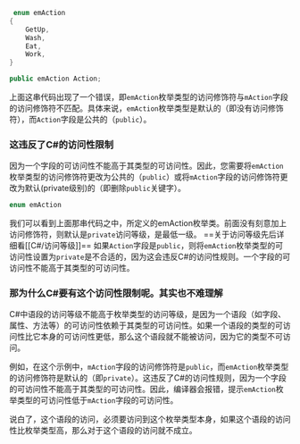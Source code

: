 ~~~C#
 enum emAction
{
    GetUp,
    Wash,
    Eat,
    Work,
}

public emAction Action;
~~~

上面这串代码出现了一个错误，即`emAction`枚举类型的访问修饰符与`mAction`字段的访问修饰符不匹配。具体来说，`emAction`枚举类型是默认的（即没有访问修饰符），而`Action`字段是公共的（`public`）。

### 这违反了C#的访问性限制

因为一个字段的可访问性不能高于其类型的可访问性。因此，您需要将`emAction`枚举类型的访问修饰符更改为公共的（`public`）或将`mAction`字段的访问修饰符更改为默认(private级别)的（即删除`public`关键字）。

~~~C#
enum emAction
~~~

我们可以看到上面那串代码之中，所定义的emAction枚举类。前面没有刻意加上访问修饰符，则默认是`private`访问等级，是最低一级。
==关于访问等级先后详细看[[C#/访问等级]]==
如果`Action`字段是`public`，则将`emAction`枚举类型的可访问性设置为`private`是不合适的，因为这会违反C#的访问性规则。一个字段的可访问性不能高于其类型的可访问性。

### 那为什么C#要有这个访问性限制呢。其实也不难理解

C#中语段的访问等级不能高于枚举类型的访问等级，是因为一个语段（如字段、属性、方法等）的可访问性依赖于其类型的可访问性。如果一个语段的类型的可访问性比它本身的可访问性更低，那么这个语段就不能被访问，因为它的类型不可访问。

例如，在这个示例中，`mAction`字段的访问修饰符是`public`，而`emAction`枚举类型的访问修饰符是默认的（即`private`）。这违反了C#的访问性规则，因为一个字段的可访问性不能高于其类型的可访问性。因此，编译器会报错，提示`emAction`枚举类型的可访问性低于`mAction`字段的可访问性。

说白了，这个语段的访问，必须要访问到这个枚举类型本身，如果这个语段的访问性比枚举类型高，那么对于这个语段的访问就不成立。
